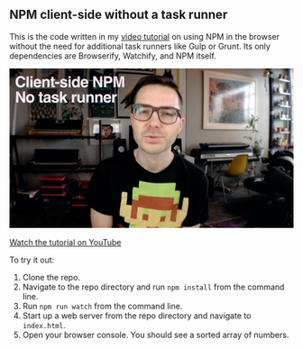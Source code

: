 ## NPM client-side without a task runner

This is the code written in my [video tutorial](https://www.youtube.com/watch?v=k1aeg5lAzVk "Watch the tutorial on YouTube") on using NPM in the browser without the need for additional task runners like Gulp or Grunt. Its only dependencies are Browserify, Watchify, and NPM itself.

[![Watch the tutorial on YouTube](npm-no-task.jpg)](https://www.youtube.com/watch?v=k1aeg5lAzVk)

[Watch the tutorial on YouTube](https://www.youtube.com/watch?v=k1aeg5lAzVk "Watch the tutorial on YouTube")

To try it out:

1. Clone the repo.
2. Navigate to the repo directory and run `npm install` from the command line.
3. Run `npm run watch` from the command line.
4. Start up a web server from the repo directory and navigate to `index.html`.
5. Open your browser console. You should see a sorted array of numbers.
